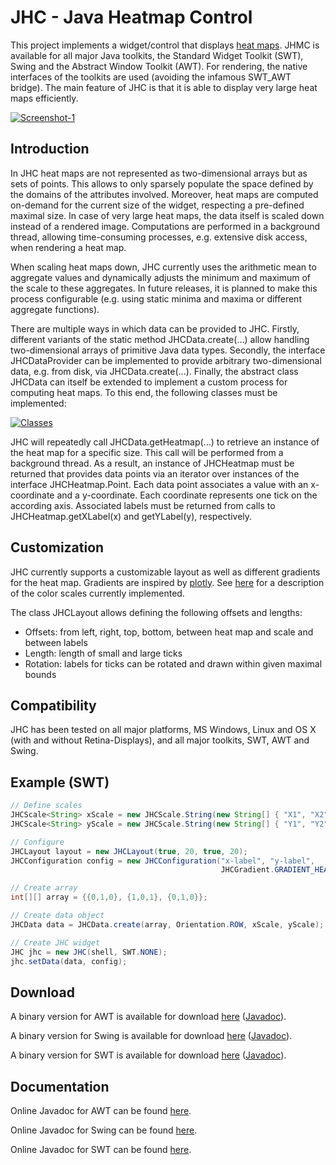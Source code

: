 JHC - Java Heatmap Control
====

This project implements a widget/control that displays [heat maps](https://en.wikipedia.org/wiki/Heat_map). 
JHMC is available for all major Java toolkits, the Standard Widget Toolkit (SWT), Swing and the Abstract Window Toolkit (AWT). For rendering,
the native interfaces of the toolkits are used (avoiding the infamous SWT_AWT bridge). The main feature of JHC is that it is able 
to display very large heat maps efficiently.

[![Screenshot-1](https://raw.github.com/prasser/jhc/master/img/screenshot1.png)](https://raw.github.com/prasser/jhc/master/img/screenshot1.png)

Introduction
------

In JHC heat maps are not represented as two-dimensional arrays but as sets of points. This allows to only sparsely populate the space 
defined by the domains of the attributes involved. Moreover, heat maps are computed on-demand for the current size of the widget, 
respecting a pre-defined maximal size. In case of very large heat maps, the data itself is scaled down instead of a rendered image. 
Computations are performed in a background thread, allowing time-consuming processes, e.g. extensive disk access, when rendering a heat map.  

When scaling heat maps down, JHC currently uses the arithmetic mean to aggregate values and dynamically
adjusts the minimum and maximum of the scale to these aggregates. In future releases, it is planned to
make this process configurable (e.g. using static minima and maxima or different aggregate functions).

There are multiple ways in which data can be provided to JHC. Firstly, different variants of the static method JHCData.create(...) 
allow handling two-dimensional arrays of primitive Java data types. Secondly, the interface JHCDataProvider can be implemented
to provide arbitrary two-dimensional data, e.g. from disk, via JHCData.create(...). Finally, the abstract class
JHCData can itself be extended to implement a custom process for computing heat maps. To this end, the following classes must be implemented:

[![Classes](https://raw.github.com/prasser/jhc/master/img/classes.png)](https://raw.github.com/prasser/jhc/master/img/classes.png)

JHC will repeatedly call JHCData.getHeatmap(...) to retrieve an instance of the heat map for a specific 
size. This call will be performed from a background thread. As a result, an instance of JHCHeatmap must be returned
that provides data points via an iterator over instances of the interface JHCHeatmap.Point. Each data point
associates a value with an x-coordinate and a y-coordinate. Each coordinate represents one tick on the according
axis. Associated labels must be returned from calls to JHCHeatmap.getXLabel(x) and getYLabel(y), respectively.

Customization
------

JHC currently supports a customizable layout as well as different gradients for the heat map. Gradients are
inspired by [plotly](https://plot.ly/). See [here](http://nbviewer.ipython.org/github/plotly/python-user-guide/blob/master/s5_heatmaps/s5_heatmaps.ipynb#Plotly%27s-pre-defined-color-scales)
for a description of the color scales currently implemented.

The class JHCLayout allows defining the following offsets and lengths: 
* Offsets: from left, right, top, bottom, between heat map and scale and between labels
* Length: length of small and large ticks
* Rotation: labels for ticks can be rotated and drawn within given maximal bounds 

Compatibility
------
JHC has been tested on all major platforms, MS Windows, Linux and OS X (with and without Retina-Displays), and all major toolkits,
SWT, AWT and Swing.

Example (SWT)
------

```Java
// Define scales
JHCScale<String> xScale = new JHCScale.String(new String[] { "X1", "X2", "X3" });
JHCScale<String> yScale = new JHCScale.String(new String[] { "Y1", "Y2", "Y3" });

// Configure
JHCLayout layout = new JHCLayout(true, 20, true, 20);
JHCConfiguration config = new JHCConfiguration("x-label", "y-label", 
                                               JHCGradient.GRADIENT_HEAT, layout);

// Create array
int[][] array = {{0,1,0}, {1,0,1}, {0,1,0}};

// Create data object
JHCData data = JHCData.create(array, Orientation.ROW, xScale, yScale);

// Create JHC widget
JHC jhc = new JHC(shell, SWT.NONE);
jhc.setData(data, config);
```

Download
------
A binary version for AWT is available for download [here](https://rawgithub.com/prasser/jhc/master/jars/jhc-1.0.0-awt.jar)
([Javadoc](https://rawgithub.com/prasser/jhc/master/jars/jhc-1.0.0-awt-doc.jar)).

A binary version for Swing is available for download [here](https://rawgithub.com/prasser/jhc/master/jars/jhc-1.0.0-swing.jar)
([Javadoc](https://rawgithub.com/prasser/jhc/master/jars/jhc-1.0.0-swing-doc.jar)).

A binary version for SWT is available for download [here](https://rawgithub.com/prasser/jhc/master/jars/jhc-1.0.0-swt.jar)
([Javadoc](https://rawgithub.com/prasser/jhc/master/jars/jhc-1.0.0-swt-doc.jar)).

Documentation
------
Online Javadoc for AWT can be found [here](https://rawgithub.com/prasser/jhc/master/doc/awt/index.html).

Online Javadoc for Swing can be found [here](https://rawgithub.com/prasser/jhc/master/doc/swing/index.html).

Online Javadoc for SWT can be found [here](https://rawgithub.com/prasser/jhc/master/doc/swt/index.html). 